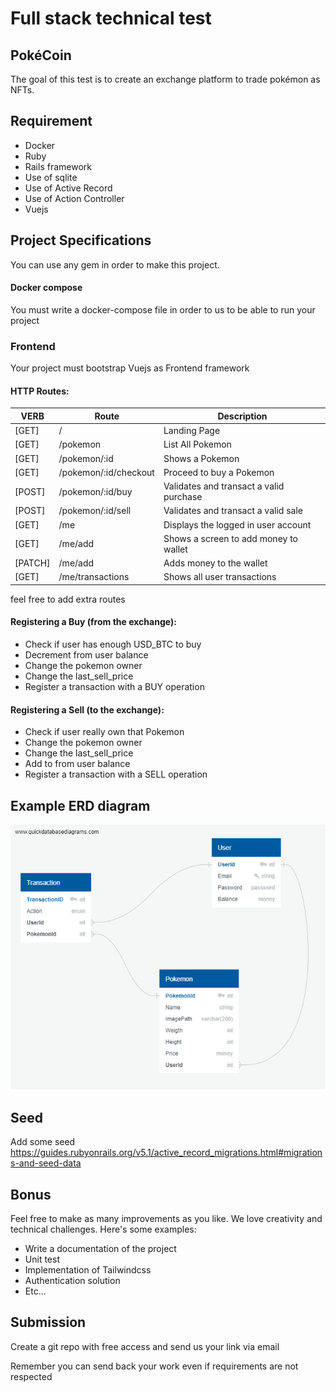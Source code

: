 # Full stack technical test 

## PokéCoin
The goal of this test is to create an exchange platform to trade pokémon as NFTs.

## Requirement
- Docker
- Ruby
- Rails framework
- Use of sqlite
- Use of Active Record
- Use of Action Controller
- Vuejs

## Project Specifications
You can use any gem in order to make this project.

#### Docker compose
You must write a docker-compose file in order to us to be able to run your project

### Frontend
Your project must bootstrap Vuejs as Frontend framework

#### HTTP Routes:
| **VERB** | **Route**             | **Description**                         |
|----------|-----------------------|-----------------------------------------|
| [GET]    | /                     | Landing Page                            |
| [GET]    | /pokemon              | List All Pokemon                        |
| [GET]    | /pokemon/:id          | Shows a Pokemon                         |
| [GET]    | /pokemon/:id/checkout | Proceed to buy a Pokemon                |
| [POST]   | /pokemon/:id/buy      | Validates and transact a valid purchase |
| [POST]   | /pokemon/:id/sell     | Validates and transact a valid sale     |
| [GET]    | /me                   | Displays the logged in user account     |
| [GET]    | /me/add               | Shows a screen to add money to wallet   |
| [PATCH]  | /me/add               | Adds money to the wallet                |
| [GET]    | /me/transactions      | Shows all user transactions             |

feel free to add extra routes

#### Registering a Buy (from the exchange):
- Check if user has enough USD_BTC to buy
- Decrement from user balance
- Change the pokemon owner
- Change the last_sell_price
- Register a transaction with a BUY operation

#### Registering a Sell (to the exchange):
- Check if user really own that Pokemon
- Change the pokemon owner
- Change the last_sell_price
- Add to from user balance
- Register a transaction with a SELL operation

## Example ERD diagram
![QuickDBD-Free Diagram](./erd.png)

## Seed
Add some seed https://guides.rubyonrails.org/v5.1/active_record_migrations.html#migrations-and-seed-data

## Bonus
Feel free to make as many improvements as you like.
We love creativity and technical challenges.
Here's some examples:
- Write a documentation of the project
- Unit test
- Implementation of Tailwindcss
- Authentication solution
- Etc...

## Submission
Create a git repo with free access and send us your link via email

Remember you can send back your work even if requirements are not respected